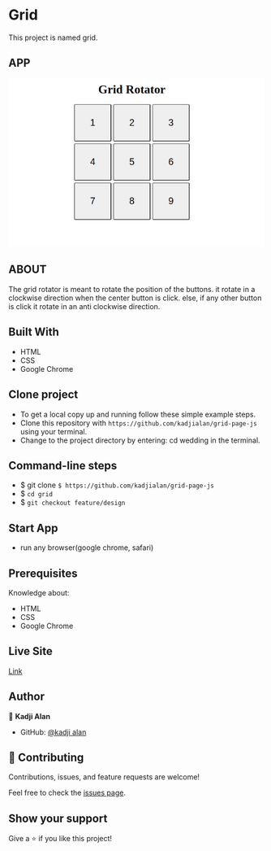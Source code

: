 # Grid

This project is named grid.

## APP

![grid](asserts/images/grid.png)

## ABOUT

The grid rotator is meant to rotate the position of the buttons.
it rotate in a clockwise direction when the center button is click.
else, if any other button is click it rotate in an anti clockwise direction.

## Built With

- HTML
- CSS
- Google Chrome

## Clone project

- To get a local copy up and running follow these simple example steps.
- Clone this repository with
`https://github.com/kadjialan/grid-page-js` using your terminal.
- Change to the project directory by entering: cd wedding in the terminal.

## Command-line steps

- $ git clone `$ https://github.com/kadjialan/grid-page-js`
- $ `cd grid`
- $ `git checkout feature/design`

## Start App

- run any browser(google chrome, safari)

## Prerequisites

Knowledge about:

- HTML
- CSS
- Google Chrome

## Live Site

[Link]( https://kadjialan.github.io/grid-page-js/)

## Author

👤 **Kadji Alan**

- GitHub: [@kadji alan](https://github.com/kadjialan/)

## 🤝 Contributing

Contributions, issues, and feature requests are welcome!

Feel free to check the [issues page](https://github.com/kadjialan/grid-page-js/issues).

## Show your support

Give a ⭐️ if you like this project!